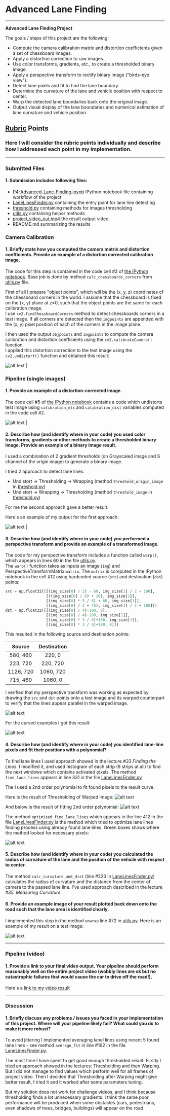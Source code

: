 # **Advanced Lane Finding** 

---

**Advanced Lane Finding Project**

The goals / steps of this project are the following:

* Compute the camera calibration matrix and distortion coefficients given a set of chessboard images.
* Apply a distortion correction to raw images.
* Use color transforms, gradients, etc., to create a thresholded binary image.
* Apply a perspective transform to rectify binary image ("birds-eye view").
* Detect lane pixels and fit to find the lane boundary.
* Determine the curvature of the lane and vehicle position with respect to center.
* Warp the detected lane boundaries back onto the original image.
* Output visual display of the lane boundaries and numerical estimation of lane curvature and vehicle position.

[//]: # (Image References)

[calibration2]: ./output_images/calibration2.jpg "Chessboard"
[undistort_output]: ./output_images/undistort_output.png "Undistorted"
[undistort_test_img]: ./output_images/undistort_test_img.png "Undistorted Test Image"
[test_img2_thresholded]: ./output_images/test_img2_thresholded.png "Thresholded Test Image 2"
[test_img2_thresholded_gray]: ./output_images/test_img2_thresholded_gray.png "Gray Thresholded Test Image 2"
[warped_output]: ./output_images/warped_output.png "Warped"
[test_img2_warped]: ./output_images/test_img2_warped.png "Warped Test Image 2"
[test_img2_warped_thresholded]: ./output_images/test_img2_warped_thresholded.png "Warped and Thresholded Test Image 2"
[test_img2_fit]: ./output_images/test_img2_fit.png "2-nd Polynomial fit on Test Image 2"
[test_img2_fit_opt]: ./output_images/test_img2_fit_opt.png "2-nd Polynomial fit optimized method"
[test_img2_unwarp]: /output_images/test_img2_unwarp.png "Unwarp Test Image 2 with rendered found lane line"

[image2]: ./test_images/test1.jpg "Road Transformed"
[image3]: ./examples/binary_combo_example.jpg "Binary Example"
[image4]: ./examples/warped_straight_lines.jpg "Warp Example"
[image5]: ./examples/color_fit_lines.jpg "Fit Visual"
[image6]: ./examples/example_output.jpg "Output"
[video1]: ./project_video.mp4 "Video"

## [Rubric](https://review.udacity.com/#!/rubrics/571/view) Points

### Here I will consider the rubric points individually and describe how I addressed each point in my implementation.  

---

### Submitted Files

#### 1. Submission includes following files:

* [P4-Advanced-Lane-Finding.ipynb](P4-Advanced-Lane-Finding.ipynb) IPython notebook file containing workflow of the project
* [LaneLinesFinder.py](LaneLinesFinder.py) containing the entry point for lane line detecting
* [threshold.py](threshold.py) containing methods for images thresholding
* [utils.py](utils.py) containing helper methods
* [project_video_out.mp4](project_video_out.mp4) the result output video
* README.md summarizing the results


### Camera Calibration

#### 1. Briefly state how you computed the camera matrix and distortion coefficients. Provide an example of a distortion corrected calibration image.

The code for this step is contained in the code cell #2 of [the IPython notebook](P4-Advanced-Lane-Finding.ipynb).
Base job is done by method `calc_chessboards_corners` from [utils.py](utils.py) file.

First of all I prepare "object points", which will be the (x, y, z) coordinates of the chessboard corners in the world. 
I assume that the chessboard is fixed on the (x, y) plane at z=0, such that the object points are the same for each calibration image.  
I use `cv2.findChessboardCorners` method to detect chessboards corners in a test image.
If all corners are detected then the `imgpoints` are appended with the (x, y) pixel position of each of the corners in the image plane.

I then used the output `objpoints` and `imgpoints` to compute the camera calibration and distortion coefficients using the `cv2.calibrateCamera()` function.  
I applied this distortion correction to the test image using the `cv2.undistort()` function and obtained this result: 


![alt text][undistort_output] |


### Pipeline (single images)

#### 1. Provide an example of a distortion-corrected image.

The code cell #5 of [the IPython notebook](P4-Advanced-Lane-Finding.ipynb) contains a code which undistorts test image using `calibration_mtx` and `calibration_dist` variables computed in the code cell #2.


![alt text][undistort_test_img] |


#### 2. Describe how (and identify where in your code) you used color transforms, gradients or other methods to create a thresholded binary image.  Provide an example of a binary image result.

I used a combination of 2 gradient thresholds (on Grayscaled image and S channel of the origin image) 
to generate a binary image.

I tried 2 approach to detect lane lines:
* Undistort -> Thresholding -> Wrapping (method `threshold_origin_image` in [threshold.py](threshold.py))
* Undistort -> Wrapping -> Thresholding (method `threshold_image` in [threshold.py](threshold.py))

For me the second approach gave a better result.
  
Here's an example of my output for the first approach:

![alt text][test_img2_thresholded_gray] |


#### 3. Describe how (and identify where in your code) you performed a perspective transform and provide an example of a transformed image.

The code for my perspective transform includes a function called `warp()`, which appears in lines 60 in the file [utils.py](utils.py).  
The `warp()` function takes as inputs an image (`img`) and PerspectiveTransformMatrix `matrix`.
The `matrix` is computed in hte IPython notebook in the cell #12 using hardcoded source (`src`) and destination (`dst`) points:

```python
src = np.float32([[(img_size[0] / 2) - 60, img_size[1] / 2 + 100],
                  [((img_size[0] / 6) + 10), img_size[1]],
                  [(img_size[0] * 5 / 6) + 60, img_size[1]],
                  [(img_size[0] / 2 + 75), img_size[1] / 2 + 100]])
dst = np.float32([[(img_size[0] / 4)-100, 0],
                  [(img_size[0] / 4)-100, img_size[1]],
                  [(img_size[0] * 3 / 4)+100, img_size[1]],
                  [(img_size[0] * 3 / 4)+100, 0]])
```

This resulted in the following source and destination points:

| Source        | Destination   | 
|:-------------:|:-------------:| 
| 580, 460      | 220, 0        | 
| 223, 720      | 220, 720      |
| 1126, 720     | 1060, 720      |
| 715, 460      | 1060, 0        |

I verified that my perspective transform was working as expected by drawing the `src` and `dst` points onto a test image and its warped counterpart to verify that the lines appear parallel in the warped image.

![alt text][warped_output]

For the curved examples I got this result:

![alt text][test_img2_warped]


#### 4. Describe how (and identify where in your code) you identified lane-line pixels and fit their positions with a polynomial?

To find lane lines I used approach showed in the lecture *#33 Finding the Lines*.
I modified it, and used histogram of each strip (9 strips at all) to find the next windows which contains activated pixels.
The method `find_lane_lines` appears in line 331 in the file [LaneLinesFinder.py](LaneLinesFinder.py)

The I used a 2nd order polynomial to fit found pixels to the result curve.

Here is the result of Thresholding of Warped image:
![alt text][test_img2_warped_thresholded]

And below is the result of fitting 2nd order polynomial:
![alt text][test_img2_fit]


The method `optimized_find_lane_lines` which appears in the line 412 in the file [LaneLinesFinder.py](LaneLinesFinder.py)
is the method which tried to optimize lane lines finding process using already found lane lines.
Green boxes shows where the method looked for necessary pixels:

![alt text][test_img2_fit_opt]

#### 5. Describe how (and identify where in your code) you calculated the radius of curvature of the lane and the position of the vehicle with respect to center.

The method `calc_curvature_and_dist` (line #223 in [LaneLinesFinder.py](LaneLinesFinder.py)) calculates the radius of curvature and the distance from the center of camera to the passed lane line.
I've used approach described in the lecture *#35. Measuring Curvature*.


#### 6. Provide an example image of your result plotted back down onto the road such that the lane area is identified clearly.

I implemented this step in the method `unwrap` line #72 in [utils.py](utils.py). 
Here is an example of my result on a test image:

![alt text][test_img2_unwarp]

---

### Pipeline (video)

#### 1. Provide a link to your final video output.  Your pipeline should perform reasonably well on the entire project video (wobbly lines are ok but no catastrophic failures that would cause the car to drive off the road!).

Here's a [link to my video result](./project_video_out.mp4)

---

### Discussion

#### 1. Briefly discuss any problems / issues you faced in your implementation of this project.  Where will your pipeline likely fail?  What could you do to make it more robust?

To avoid jittering I implemented averaging lanel lines using recent 5 found lane lines - see method `average_fit` in line #192 in the file [LaneLinesFinder.py](LaneLinesFinder.py).

The most time I have spent to get good enough thresholded result.
Firstly I tried an approach showed in the lectures: Thresholding and then Warping.
But I did not manage to find values which perform well for all frames of project video.
Then I decided that Thresholding after Warping might give better result, I tried it and it worked after some parameters tuning.

But my solution does not work for challenge videos, and I think because thresholding finds a lot unnecessary gradients.
I think the same poor performance will be produced when some obstacles (cars, pedestrians, even shadows of trees, bridges, buildings) will appear on the road.
